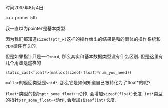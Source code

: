 时间2017年8月4日.

c++ primer 5th

我一直以为pointer是基本类型.

因为我们都知道`sizeof(ptr_x)`这样的操作给出的结果是和的具体的操作系统和cpu硬件有关的.

但是如果指针只是一个`word`, 那么其实和基本数据类型没有什么区别. 但是这里有几个用法是这样的
```
static_cast<float*>(malloc(sizeof(float)*num_you_need))
```

`malloc`的返回类型是`void*`, 那么它是如何知道自己被转化为了float*的呢?

`float*`类型的指针`ptr_some_float++`动作, 会增加`sizeof(float)`长度.
`int*`类型的指针`ptr_some_float++`动作, 会增加`sizeof(int)`长度.
